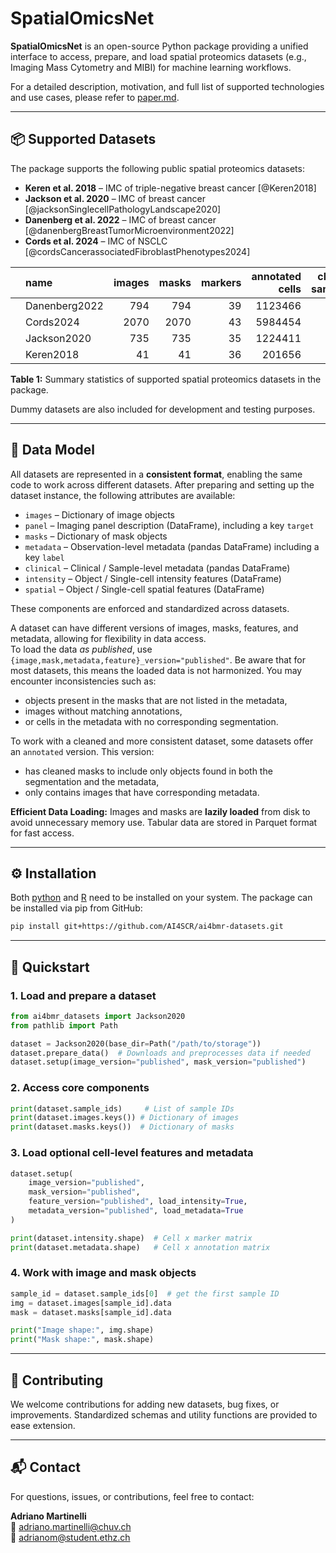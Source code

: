 # SpatialOmicsNet

**SpatialOmicsNet** is an open-source Python package providing a unified interface to access, prepare, and load spatial proteomics datasets (e.g., Imaging Mass Cytometry and MIBI) for machine learning workflows.

For a detailed description, motivation, and full list of supported technologies and use cases, please refer to [paper.md](./paper.md).

---

## 📦 Supported Datasets

The package supports the following public spatial proteomics datasets:

- **Keren et al. 2018** – IMC of triple-negative breast cancer [@Keren2018]
- **Jackson et al. 2020** – IMC of breast cancer [@jacksonSinglecellPathologyLandscape2020]
- **Danenberg et al. 2022** – IMC of breast cancer [@danenbergBreastTumorMicroenvironment2022]
- **Cords et al. 2024** – IMC of NSCLC [@cordsCancerassociatedFibroblastPhenotypes2024]

|  | name          |  images |  masks |  markers | annotated cells | clinical samples |
|-:|:--------------|--------:|-------:|---------:|----------------:|-----------------:|
|  | Danenberg2022 |     794 |    794 |       39 |         1123466 |              794 |
|  | Cords2024     |    2070 |   2070 |       43 |         5984454 |             2072 |
|  | Jackson2020   |     735 |    735 |       35 |         1224411 |              735 |
|  | Keren2018     |      41 |     41 |       36 |          201656 |               41 |

<figcaption><strong>Table 1:</strong> Summary statistics of supported spatial proteomics datasets in the package.</figcaption>

Dummy datasets are also included for development and testing purposes.

---

## 🧱 Data Model

All datasets are represented in a **consistent format**, enabling the same code to work across different
datasets. After preparing and setting up the dataset instance, the following attributes are available:

- `images` – Dictionary of image objects
- `panel` – Imaging panel description (DataFrame), including a key `target`
- `masks` – Dictionary of mask objects
- `metadata` – Observation-level metadata (pandas DataFrame) including a key `label`
- `clinical` – Clinical / Sample-level metadata (pandas DataFrame)
- `intensity` – Object / Single-cell intensity features (DataFrame)
- `spatial` – Object / Single-cell spatial features (DataFrame)

These components are enforced and standardized across datasets.

A dataset can have different versions of images, masks, features, and metadata, allowing for flexibility in data access.  
To load the data *as published*, use `{image,mask,metadata,feature}_version="published"`. Be aware that for most 
datasets, this means the loaded data is not harmonized. You may encounter inconsistencies such as:

  - objects present in the masks that are not listed in the metadata,
  - images without matching annotations,
  - or cells in the metadata with no corresponding segmentation.

To work with a cleaned and more consistent dataset, some datasets offer an `annotated` version. This version:

  - has cleaned masks to include only objects found in both the segmentation and the metadata,
  - only contains images that have corresponding metadata.

**Efficient Data Loading:** Images and masks are **lazily loaded** from disk to avoid unnecessary memory use. Tabular
data are stored in Parquet format for fast access.

---

## ⚙️ Installation

Both [python](https://www.python.org/downloads/) and [R](https://www.r-project.org) need to be installed on your system.
The package can be installed via pip from GitHub:

```bash
pip install git+https://github.com/AI4SCR/ai4bmr-datasets.git
```

---

## 🚀 Quickstart

### 1. Load and prepare a dataset

```python
from ai4bmr_datasets import Jackson2020
from pathlib import Path

dataset = Jackson2020(base_dir=Path("/path/to/storage"))
dataset.prepare_data()  # Downloads and preprocesses data if needed
dataset.setup(image_version="published", mask_version="published")
```

### 2. Access core components

```python
print(dataset.sample_ids)     # List of sample IDs
print(dataset.images.keys()) # Dictionary of images
print(dataset.masks.keys())  # Dictionary of masks
```

### 3. Load optional cell-level features and metadata

```python
dataset.setup(
    image_version="published",
    mask_version="published",
    feature_version="published", load_intensity=True,
    metadata_version="published", load_metadata=True
)

print(dataset.intensity.shape)  # Cell x marker matrix
print(dataset.metadata.shape)   # Cell x annotation matrix
```

### 4. Work with image and mask objects

```python
sample_id = dataset.sample_ids[0]  # get the first sample ID
img = dataset.images[sample_id].data
mask = dataset.masks[sample_id].data

print("Image shape:", img.shape)
print("Mask shape:", mask.shape)
```

---

## 🤝 Contributing

We welcome contributions for adding new datasets, bug fixes, or improvements. Standardized schemas and utility functions are provided to ease extension.

---

## 📬 Contact

For questions, issues, or contributions, feel free to contact:

**Adriano Martinelli**  
📧 adriano.martinelli@chuv.ch  
📧 adrianom@student.ethz.ch
